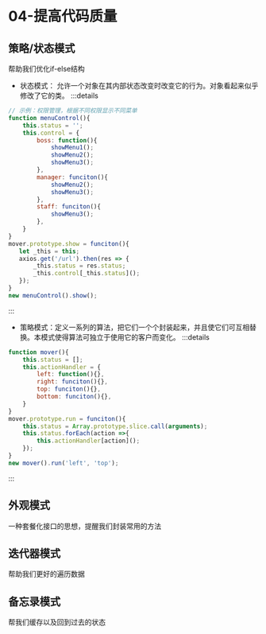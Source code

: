 # 04-提高代码质量


## 策略/状态模式

帮助我们优化if-else结构
- 状态模式： 允许一个对象在其内部状态改变时改变它的行为。对象看起来似乎修改了它的类。
:::details
```js
// 示例：权限管理，根据不同权限显示不同菜单
function menuControl(){
    this.status = '';
    this.control = {
        boss: function(){
            showMenu1();
            showMenu2();
            showMenu3();
        },
        manager: funciton(){
            showMenu2();
            showMenu3();
        },
        staff: funciton(){
            showMenu3();
        },
    }
}
mover.prototype.show = funciton(){
   let _this = this;
   axios.get('/url').then(res => {
       _this.status = res.status;
       _this.control[_this.status]();
   });
}
new menuControl().show();
```
:::


- 策略模式：定义一系列的算法，把它们一个个封装起来，并且使它们可互相替换。本模式使得算法可独立于使用它的客户而变化。
:::details
```js
function mover(){
    this.status = [];
    this.actionHandler = {
        left: function(){},
        right: funciton(){},
        top: funciton(){},
        bottom: funciton(){},
    }
}
mover.prototype.run = funciton(){
    this.status = Array.prototype.slice.call(arguments);
    this.status.forEach(action =>{
        this.actionHandler[action]();
    });
}
new mover().run('left', 'top');
```
:::

## 外观模式

一种套餐化接口的思想，提醒我们封装常用的方法

## 迭代器模式
帮助我们更好的遍历数据


## 备忘录模式
帮我们缓存以及回到过去的状态